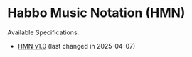 # **Habbo Music Notation (HMN)**

Available Specifications:

- [HMN v1.0](./spec/HMN-v1_0.md) (last changed in 2025-04-07)
